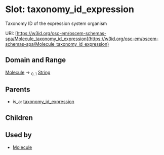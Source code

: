 
# Slot: taxonomy_id_expression

Taxonomy ID of the expression system organism

URI: [https://w3id.org/osc-em/oscem-schemas-spa/Molecule_taxonomy_id_expression](https://w3id.org/osc-em/oscem-schemas-spa/Molecule_taxonomy_id_expression)


## Domain and Range

[Molecule](Molecule.md) &#8594;  <sub>0..1</sub> [String](types/String.md)

## Parents

 *  is_a: [taxonomy_id_expression](taxonomy_id_expression.md)

## Children


## Used by

 * [Molecule](Molecule.md)
